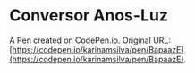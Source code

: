 # Conversor Anos-Luz

A Pen created on CodePen.io. Original URL: [https://codepen.io/karinamsilva/pen/BapaazE](https://codepen.io/karinamsilva/pen/BapaazE).


